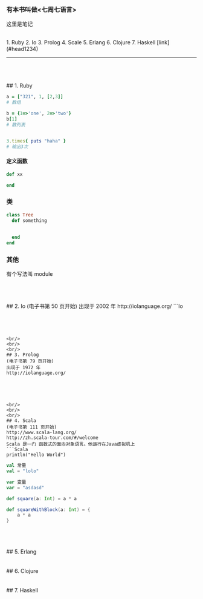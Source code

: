 ### 有本书叫做<七周七语言>  
这里是笔记  


<br/>
1. Ruby  
2. Io  
3. Prolog  
4. Scale  
5. Erlang  
6. Clojure  
7. Haskell  
[link](#head1234)



---



<br/>
<br/>
<br/>
## 1. Ruby  

```Ruby
a = ["321", 1, [2,3]]
# 数组

b = {1=>'one', 2=>'two'}
b[1]
# 散列表


3.times{ puts "haha" }
# 输出3次

```



#### 定义函数
```Ruby
def xx

end

```


### 类
```Ruby
class Tree
  def something
  
  
  end
end

```

### 其他
有个写法叫 module 





<br/>
<br/>
<br/>
## 2. Io
(电子书第 50 页开始)  
出现于 2002 年  
http://iolanguage.org/  
```Io


```




<br/>
<br/>
<br/>
## 3. Prolog  
(电子书第 79 页开始)  
出现于 1972 年  
http://iolanguage.org/  





<br/>
<br/>
<br/>
## 4. Scala  
(电子书第 111 页开始)  
http://www.scala-lang.org/  
http://zh.scala-tour.com/#/welcome  
Scala 是一门 函数式的面向对象语言。他运行在Java虚拟机上  
```Scala
println("Hello World")
```

```Scala
val 常量
val = "lolo"

var 变量
var = "asdasd"

```

```Scala
def square(a: Int) = a * a

def squareWithBlock(a: Int) = {
    a * a
}
```





<br/>
<br/>
<br/>
## 5. Erlang  



<br/>
<br/>
<br/>
## 6. Clojure  


<br/>
<br/>
<br/>
## <a name="head1234"></a>7. Haskell  
































